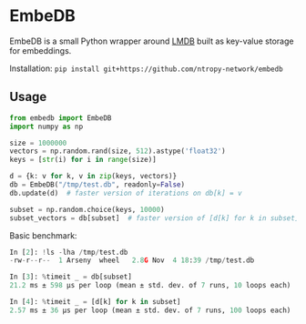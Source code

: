 # EmbeDB
EmbeDB is a small Python wrapper around [LMDB](https://lmdb.readthedocs.io/) built as key-value storage for embeddings.

Installation: 
`pip install git+https://github.com/ntropy-network/embedb`

## Usage

```python
from embedb import EmbeDB
import numpy as np

size = 1000000
vectors = np.random.rand(size, 512).astype('float32')
keys = [str(i) for i in range(size)]

d = {k: v for k, v in zip(keys, vectors)}
db = EmbeDB("/tmp/test.db", readonly=False)
db.update(d)  # faster version of iterations on db[k] = v

subset = np.random.choice(keys, 10000)
subset_vectors = db[subset]  # faster version of [d[k] for k in subset]
```

Basic benchmark:

```python 
In [2]: !ls -lha /tmp/test.db
-rw-r--r--  1 Arseny  wheel   2.8G Nov  4 18:39 /tmp/test.db

In [3]: %timeit _ = db[subset]
21.2 ms ± 598 µs per loop (mean ± std. dev. of 7 runs, 10 loops each)

In [4]: %timeit _ = [d[k] for k in subset]
2.57 ms ± 36 µs per loop (mean ± std. dev. of 7 runs, 100 loops each)
```
